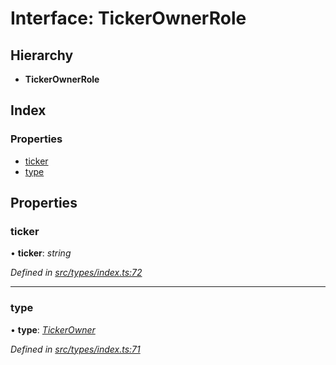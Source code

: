 # Interface: TickerOwnerRole

## Hierarchy

* **TickerOwnerRole**

## Index

### Properties

* [ticker](tickerownerrole.md#ticker)
* [type](tickerownerrole.md#type)

## Properties

###  ticker

• **ticker**: *string*

*Defined in [src/types/index.ts:72](https://github.com/PolymathNetwork/polymesh-sdk/blob/6aee3c9/src/types/index.ts#L72)*

___

###  type

• **type**: *[TickerOwner](../enums/roletype.md#tickerowner)*

*Defined in [src/types/index.ts:71](https://github.com/PolymathNetwork/polymesh-sdk/blob/6aee3c9/src/types/index.ts#L71)*
